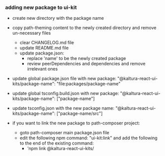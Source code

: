 ### adding new package to ui-kit
* create new directory with the package name
* copy path-theming content to the newly created directory and remove un-necessary files
  * clear CHANGELOG.md file
  * update README.md file
  * update package.json:
    * replace 'name' to be the newly created package
    * review peerDependencies and dependencies and remove irrelevant ones
* update global package.json file with new package:
      "@kaltura-react-ui-kits/package-name": "file:packages/package-name"
* update global tsconfig.build.json with new package:
      "@kaltura-react-ui-kits/package-name": \["package-name"\]
* update tsconfig.json with the new package name:
      "@kaltura-react-ui-kits/package-name": \["package-name/src"\]

* if you want to link the new package to path-composer project:
  * goto path-composer main package.json file
  * edit the following npm command: "ui-kit:link" and add the following
    to the end of the existing command:
      * 'npm link @kaltura-react-ui-kits/<new-package>




